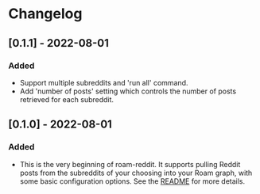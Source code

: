# Changelog

## [0.1.1] - 2022-08-01
### Added
- Support multiple subreddits and 'run all' command.
- Add 'number of posts' setting which controls the number of posts retrieved for each subreddit.

## [0.1.0] - 2022-08-01
### Added
- This is the very beginning of roam-reddit. It supports pulling Reddit posts from the subreddits of your choosing into your Roam graph, with some basic configuration options. See the [README](/README.md) for more details.